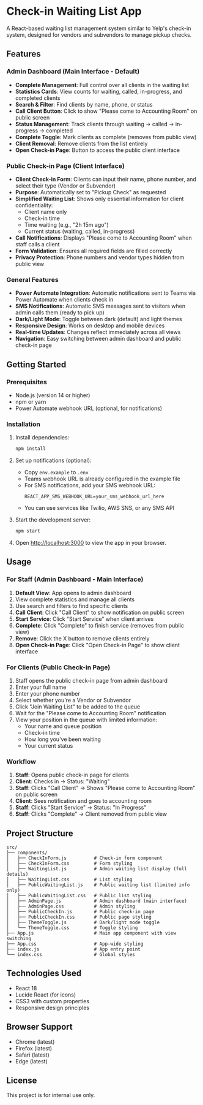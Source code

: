 # Check-in Waiting List App

A React-based waiting list management system similar to Yelp's check-in system, designed for vendors and subvendors to manage pickup checks.

## Features

### Admin Dashboard (Main Interface - Default)
- **Complete Management**: Full control over all clients in the waiting list
- **Statistics Cards**: View counts for waiting, called, in-progress, and completed clients
- **Search & Filter**: Find clients by name, phone, or status
- **Call Client Button**: Click to show "Please come to Accounting Room" on public screen
- **Status Management**: Track clients through waiting → called → in-progress → completed
- **Complete Toggle**: Mark clients as complete (removes from public view)
- **Client Removal**: Remove clients from the list entirely
- **Open Check-in Page**: Button to access the public client interface

### Public Check-in Page (Client Interface)
- **Client Check-in Form**: Clients can input their name, phone number, and select their type (Vendor or Subvendor)
- **Purpose**: Automatically set to "Pickup Check" as requested
- **Simplified Waiting List**: Shows only essential information for client confidentiality:
  - Client name only
  - Check-in time
  - Time waiting (e.g., "2h 15m ago")
  - Current status (waiting, called, in-progress)
- **Call Notifications**: Displays "Please come to Accounting Room" when staff calls a client
- **Form Validation**: Ensures all required fields are filled correctly
- **Privacy Protection**: Phone numbers and vendor types hidden from public view

### General Features
- **Power Automate Integration**: Automatic notifications sent to Teams via Power Automate when clients check in
- **SMS Notifications**: Automatic SMS messages sent to visitors when admin calls them (ready to pick up)
- **Dark/Light Mode**: Toggle between dark (default) and light themes
- **Responsive Design**: Works on desktop and mobile devices
- **Real-time Updates**: Changes reflect immediately across all views
- **Navigation**: Easy switching between admin dashboard and public check-in page

## Getting Started

### Prerequisites

- Node.js (version 14 or higher)
- npm or yarn
- Power Automate webhook URL (optional, for notifications)

### Installation

1. Install dependencies:
   ```bash
   npm install
   ```

2. Set up notifications (optional):
   - Copy `env.example` to `.env`
   - Teams webhook URL is already configured in the example file
   - For SMS notifications, add your SMS webhook URL:
        ```
        REACT_APP_SMS_WEBHOOK_URL=your_sms_webhook_url_here
        ```
   - You can use services like Twilio, AWS SNS, or any SMS API

3. Start the development server:
   ```bash
   npm start
   ```

4. Open [http://localhost:3000](http://localhost:3000) to view the app in your browser.

## Usage

### For Staff (Admin Dashboard - Main Interface)
1. **Default View**: App opens to admin dashboard
2. View complete statistics and manage all clients
3. Use search and filters to find specific clients
4. **Call Client**: Click "Call Client" to show notification on public screen
5. **Start Service**: Click "Start Service" when client arrives
6. **Complete**: Click "Complete" to finish service (removes from public view)
7. **Remove**: Click the X button to remove clients entirely
8. **Open Check-in Page**: Click "Open Check-in Page" to show client interface

### For Clients (Public Check-in Page)
1. Staff opens the public check-in page from admin dashboard
2. Enter your full name
3. Enter your phone number
4. Select whether you're a Vendor or Subvendor
5. Click "Join Waiting List" to be added to the queue
6. Wait for the "Please come to Accounting Room" notification
7. View your position in the queue with limited information:
   - Your name and queue position
   - Check-in time
   - How long you've been waiting
   - Your current status

### Workflow
1. **Staff**: Opens public check-in page for clients
2. **Client**: Checks in → Status: "Waiting"
3. **Staff**: Clicks "Call Client" → Shows "Please come to Accounting Room" on public screen
4. **Client**: Sees notification and goes to accounting room
5. **Staff**: Clicks "Start Service" → Status: "In Progress"
6. **Staff**: Clicks "Complete" → Client removed from public view

## Project Structure

```
src/
├── components/
│   ├── CheckInForm.js          # Check-in form component
│   ├── CheckInForm.css         # Form styling
│   ├── WaitingList.js          # Admin waiting list display (full details)
│   ├── WaitingList.css         # List styling
│   ├── PublicWaitingList.js    # Public waiting list (limited info only)
│   ├── PublicWaitingList.css   # Public list styling
│   ├── AdminPage.js            # Admin dashboard (main interface)
│   ├── AdminPage.css           # Admin styling
│   ├── PublicCheckIn.js        # Public check-in page
│   ├── PublicCheckIn.css       # Public page styling
│   ├── ThemeToggle.js          # Dark/light mode toggle
│   └── ThemeToggle.css         # Toggle styling
├── App.js                      # Main app component with view switching
├── App.css                     # App-wide styling
├── index.js                    # App entry point
└── index.css                   # Global styles
```

## Technologies Used

- React 18
- Lucide React (for icons)
- CSS3 with custom properties
- Responsive design principles

## Browser Support

- Chrome (latest)
- Firefox (latest)
- Safari (latest)
- Edge (latest)

## License

This project is for internal use only.
